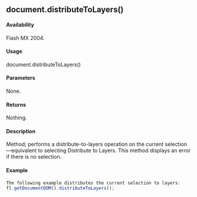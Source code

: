 ## document.distributeToLayers()

#### Availability

Flash MX 2004.

#### Usage

document.distributeToLayers()

#### Parameters

None.

#### Returns

Nothing.

#### Description

Method; performs a distribute-to-layers operation on the current selection—equivalent to selecting Distribute to Layers. This method displays an error if there is no selection.

#### Example

```javascript
The following example distributes the current selection to layers:
fl.getDocumentDOM().distributeToLayers();

```
